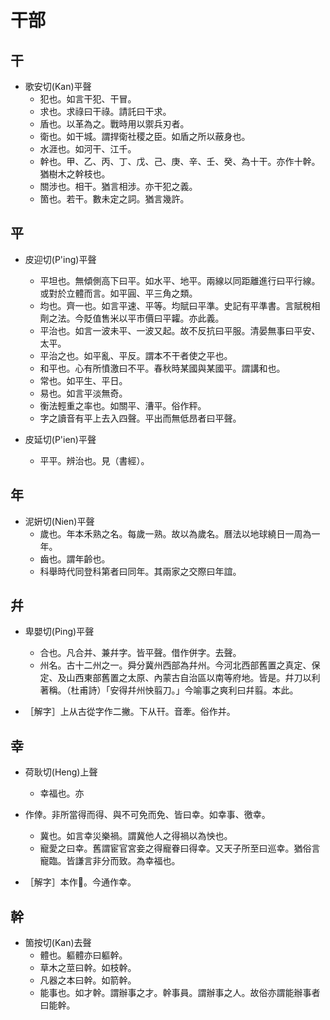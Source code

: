 # 干部

## 干

- 歌安切(Kan)平聲
    - 犯也。如言干犯、干冒。
    - 求也。求祿曰干祿。請託曰干求。
    - 盾也。以革為之。戰時用以禦兵刃者。
    - 衛也。如干城。謂捍衛社稷之臣。如盾之所以蔽身也。
    - 水涯也。如河干、江千。
    - 幹也。甲、乙、丙、丁、戊、己、庚、辛、壬、癸、為十干。亦作十幹。猶樹木之幹枝也。
    - 關涉也。相干。猶言相涉。亦干犯之義。
    - 箇也。若干。數未定之詞。猶言幾許。

## 平

- 皮迎切(P'ing)平聲
    - 平坦也。無傾側高下曰平。如水平、地平。兩線以同距離進行曰平行線。或對於立體而言。如平圓、平三角之類。
    - 均也。齊一也。如言平速、平等。均賦曰平準。史記有平準書。言賦稅相劑之法。今貶值售米以平市價曰平糶。亦此義。
    - 平治也。如言一波未平、一波又起。故不反抗曰平服。清晏無事曰平安、太平。
    - 平治之也。如平亂、平反。謂本不干者使之平也。
    - 和平也。心有所憤激曰不平。春秋時某國與某國平。謂講和也。
    - 常也。如平生、平日。
    - 易也。如言平淡無奇。
    - 衡法輕重之率也。如關平、漕平。俗作秤。
    - 字之讀音有平上去入四聲。平出而無低昂者曰平聲。

- 皮延切(P'ien)平聲
    - 平平。辨治也。見（書經）。

## 年

- 泥姸切(Nien)平聲
    - 歲也。年本禾熟之名。每歲一熟。故以為歲名。曆法以地球繞日一周為一年。
    - 齒也。謂年齡也。
    - 科舉時代同登科第者曰同年。其兩家之交際曰年誼。

## 幷

- 卑嬰切(Ping)平聲
    - 合也。凡合并、兼幷字。皆平聲。借作併字。去聲。
    - 州名。古十二州之一。舜分冀州西部為幷州。今河北西部舊置之真定、保定、及山西東部舊置之太原、內蒙古自治區以南等府地。皆是。幷刀以利著稱。（杜甫詩）「安得幷州怏翦刀。」今喻事之爽利曰幷翦。本此。

- ［解字］上从古從字作二撇。下从幵。音牽。俗作并。

## 幸

- 荷耿切(Heng)上聲
    - 幸福也。亦

- 作倖。非所當得而得、與不可免而免、皆曰幸。如幸事、徼幸。
    - 冀也。如言幸災樂禍。謂冀他人之得禍以為怏也。
    - 寵愛之曰幸。舊謂宦官宮妾之得寵眷曰得幸。又天子所至曰巡幸。猶俗言寵臨。皆謙言非分而致。為幸福也。

- ［解字］本作𡴘。今通作幸。

## 幹

- 箇按切(Kan)去聲
    - 體也。軀體亦曰軀幹。
    - 草木之莖曰幹。如枝幹。
    - 凡器之本曰幹。如箭幹。
    - 能事也。如才幹。謂辦事之才。幹事員。謂辦事之人。故俗亦謂能辦事者曰能幹。

